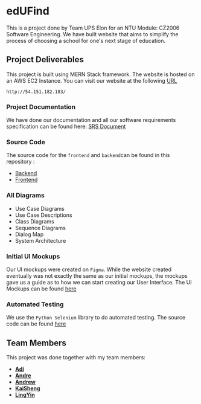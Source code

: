 # edUFind 
This is a project done by Team UPS Elon for an NTU Module: CZ2006 Software Engineering. We have built website that aims to simplify the process of choosing a school for one's next stage of education. 

## Project Deliverables 
This project is built using MERN Stack framework. The website is hosted on an AWS EC2 Instance. You can visit our website at the following [URL](http://54.151.182.183/)

    http://54.151.182.183/

### Project Documentation 
We have done our documentation and all our software requirements specification can be found here: [SRS Document](/../../documentation)

### Source Code
The source code for the `frontend` and `backend`can be found in this repository : 
- [Backend](/../../backend)
- [Frontend](/../../frontend)

### All Diagrams 
- Use Case Diagrams 
- Use Case Descriptions 
- Class Diagrams
- Sequence Diagrams
- Dialog Map 
- System Architecture  

### Initial UI Mockups 
Our UI mockups were created on `Figma`. While the website created eventually was not exactly the same as our initial mockups, the mockups gave us a guide as to how we can start creating our User Interface. The UI Mockups can be found [here](documentation/Lab%201/CZ2006%20UI%20MockUp.pdf)

### Automated Testing
We use the `Python Selenium` library to do automated testing. The source code can be found [here](/../../automationTest)

## Team Members
This project was done together with my team members: 
* [**Adi**](https://github.com/Ka1eidosc0pe)
* [**Andre**](https://github.com/Andrelim99)
* [**Andrew**](https://github.com/AndrewNYK)
* [**KaiSheng**](https://github.com/Interstellarkai)
* [**LingYin**](https://github.com/ling-yin)